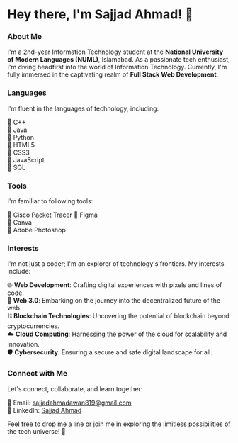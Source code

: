 # Hey there, I'm Sajjad Ahmad! 👋

### About Me

I'm a 2nd-year Information Technology student at the **National University of Modern Languages (NUML)**, Islamabad. As a passionate tech enthusiast, I'm diving headfirst into the world of Information Technology. Currently, I'm fully immersed in the captivating realm of **Full Stack Web Development**.

### Languages

I'm fluent in the languages of technology, including:

🔷 C++  
🔷 Java  
🔷 Python  
🔷 HTML5  
🔷 CSS3  
🔷 JavaScript  
🔷 SQL  

### Tools

I'm familiar to following tools:

🔷 Cisco Packet Tracer
🔷 Figma  
🔷 Canva  
🔷 Adobe Photoshop  

### Interests

I'm not just a coder; I'm an explorer of technology's frontiers. My interests include:

🌐 **Web Development**: Crafting digital experiences with pixels and lines of code.  
🌌 **Web 3.0**: Embarking on the journey into the decentralized future of the web.  
⛓️ **Blockchain Technologies**: Uncovering the potential of blockchain beyond cryptocurrencies.  
☁️ **Cloud Computing**: Harnessing the power of the cloud for scalability and innovation.  
🛡️ **Cybersecurity**: Ensuring a secure and safe digital landscape for all.

### Connect with Me

Let's connect, collaborate, and learn together:

📧 Email: sajjadahmadawan819@gmail.com  
👥 LinkedIn: [Sajjad Ahmad](https://www.linkedin.com/in/sajjad-ahmad-a672b9185)

Feel free to drop me a line or join me in exploring the limitless possibilities of the tech universe! 🚀
